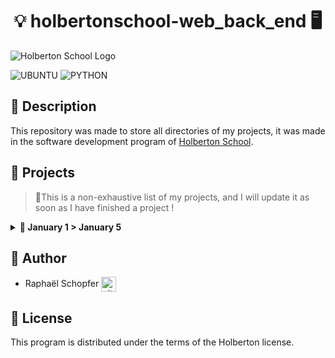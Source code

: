 <div align="center">
    <h1>💡 holbertonschool-web_back_end 🖥️</h1>
</div>

![Holberton School Logo](https://uploads-ssl.webflow.com/64107f65f30b69371e3d6bfa/6480d99a4643eeded57474df_Holberton%20actual%20digital%20france.png)

![UBUNTU](https://img.shields.io/badge/Ubuntu-E95420?style=for-the-badge&logo=ubuntu&logoColor=white) ![PYTHON](https://img.shields.io/badge/Python-FFD43B?style=for-the-badge&logo=python&logoColor=blue)

## :radio_button: Description

This repository was made to store all directories of my projects, it was made in the software development program of [Holberton School](https://www.holbertonschool.fr/).

## :radio_button: Projects

>:memo:This is a non-exhaustive list of my projects, and I will update it as soon as I have finished a project !

<details>
<summary> <strong> 📁 January 1 > January 5 </strong> </summary>
<br>

* <a href="https://github.com/RaphSchp/holbertonschool-web_back_end/tree/main/python_variable_annotations">python_variable_annotations</a>
* <a href="https://github.com/RaphSchp/holbertonschool-web_back_end/tree/main/python_async_function">python_async_function</a>
* <a href="https://github.com/RaphSchp/holbertonschool-web_back_end/tree/main/python_async_comprehension">python_async_comprehension</a>

</details>

## :radio_button: Author

* Raphaël Schopfer <a href="https://github.com/RaphSchp" rel="nofollow"><img align="center" alt="github" src="https://www.vectorlogo.zone/logos/github/github-tile.svg" height="24" /></a>

## :radio_button: License

This program is distributed under the terms of the Holberton license.